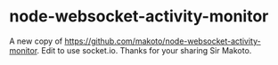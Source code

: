 node-websocket-activity-monitor
===============================

A new copy of https://github.com/makoto/node-websocket-activity-monitor. Edit to use socket.io.  Thanks for your sharing Sir Makoto.